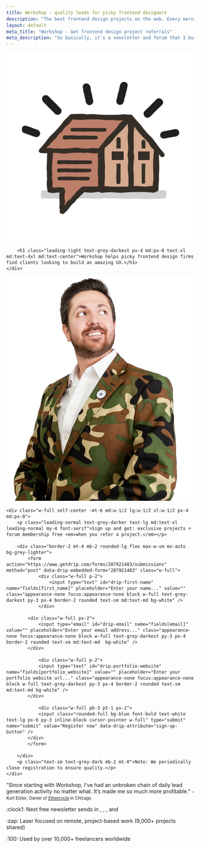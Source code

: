 ```yaml
---
title: Workshop - quality leads for picky frontend designers
description: "The best frontend design projects on the web. Every morning Robert finds the top 6 job posts for project-seeking website designers."
layout: default
meta_title: "Workshop - Get frontend design project referrals"
meta_description: "So basically, it's a newsletter and forum that I built one day when I was having trouble finding projects for my frontend design business. I wished there was a service that would send me the emails of all those clients looking for UX design on job boards. So I built it myself. ¯\_(ツ)_/¯"
---
```


<style>
.timer-font {
	display: inline;
	margin: 0;
	padding: 0;
}
</style>

<script>
function getNextDayOfWeek(date, dayOfWeek, hour) {
  var resultDate = new Date(date.getTime());
  resultDate.setDate(date.getDate() + (7 + dayOfWeek - date.getDay()) % 7);
  resultDate.setHours(hour,0,0,0);
 	return resultDate;
}

	var countDownDate = getNextDayOfWeek(new Date(),5,17);

	// Update the count down every 1 second
  var x = setInterval(function() {

  // Get todays date and time
  var now = new Date().getTime();

  // Find the distance between now an the count down date
  var distance = countDownDate - now;

  // Time calculations for days, hours, minutes and seconds
  var days = Math.floor(distance / (1000 * 60 * 60 * 24)).toString();
  var hours = Math.floor((distance % (1000 * 60 * 60 * 24)) / (1000 * 60 * 60)).toString();
  var minutes = Math.floor((distance % (1000 * 60 * 60)) / (1000 * 60)).toString();
  var seconds = Math.floor((distance % (1000 * 60)) / 1000).toString();

  // Display the result in the element with id="timer"
  document.getElementById("circle-days").innerHTML = days + " <div class='timer-font'>days</div>";
  document.getElementById("circle-hours").innerHTML = hours + " <div class='timer-font'>hrs</div>";
  document.getElementById("circle-minutes").innerHTML = minutes + " <div class='timer-font'>mins</div>";
  document.getElementById("circle-seconds").innerHTML = seconds + " <div class='timer-font'>secs</div>";

  // If the count down is finished, write some text 
  if (distance < 0) {
    clearInterval(x);
    document.getElementById("timer").innerHTML = "EXPIRED";
  }
}, 1000);
</script>



<div class="flex max-w-lg mx-auto">
	<div class="w-full block text-lg">
		<img src="/images/workshop-logo-new-shed.png" class="mt-1 mx-auto block max-w-full w-16 md:w-24">
		
		<h1 class="leading-tight text-grey-darkest px-4 md:px-0 text-xl md:text-4xl md:text-center">Workshop helps picky frontend design firms find clients looking to build an amazing UX.</h1>
	</div>
</div>
	
<div class="w-full max-w-lg mx-auto flex py-4">	
	<div class="w-1/2 pr-8 self-center hidden sm:hidden md:block lg:block xl:block">
		<img src="/images/kurt-full2.png" class="w-full">
	</div>

	<div class="w-full self-center -mt-6 md:w-1/2 lg:w-1/2 xl:w-1/2 px-4 md:px-0">
		<p class="leading-normal text-grey-darker text-lg md:text-xl leading-normal my-4 font-serif">Sign up and get: exclusive projects + forum membership free <em>when you refer a project.</em></p>
		
		<div class="border-2 mt-4 mb-2 rounded-lg flex max-w-sm mx-auto bg-grey-lighter">					
			<form action="https://www.getdrip.com/forms/287921483/submissions" method="post" data-drip-embedded-form="287921483" class="w-full">
				<div class="w-full p-2">
					<input type="text" id="drip-first-name" name="fields[first_name]" placeholder="Enter your name..." value="" class="appearance-none focus:appearance-none block w-full text-grey-darkest py-3 px-4 border-2 rounded text-sm md:text-md bg-white" />
				</div>

		    <div class="w-full px-2">
		    	<input type="email" id="drip-email" name="fields[email]" value="" placeholder="Enter your email address..." class="appearance-none focus:appearance-none block w-full text-grey-darkest py-3 px-4 border-2 rounded text-sm md:text-md  bg-white" />
		    </div>

				<div class="w-full p-2">
		    	<input type="text" id="drip-portfolio-website" name="fields[portfolio_website]" value="" placeholder="Enter your portfolio website url..." class="appearance-none focus:appearance-none block w-full text-grey-darkest py-3 px-4 border-2 rounded text-sm md:text-md bg-white" />
		    </div>

				<div class="w-full pb-3 pt-1 px-2">
		    	<input class="rounded-full bg-blue font-bold text-white text-lg px-6 py-3 inline-block cursor-pointer w-full" type="submit" name="submit" value="Register now" data-drip-attribute="sign-up-button" />
		  	</div>
			</form>

		</div>
		<p class="text-sm text-grey-dark mb-2 mt-0">Note: We periodically close registration to ensure quality.</p>
	</div>
</div>

<div class="max-w-lg mx-auto px-4 md:px-0">
	<p class="text-md md:text-2xl text-grey-darker font-serif leading-normal mt-2 mb-8 text-center">
	&ldquo;Since starting with Workshop, I’ve had an unbroken chain of daily lead generation activity no matter what. It’s made me so much more profitable." <span style="font-size: 80%">– Kurt Elster, Owner of <a href="http://ethercycle.com" class="text-grey-dark">Ethercycle</a> in Chicago</span>
	</p>
</div>

		
<div class="max-w-md text-xs md:text-lg text-center mx-auto mb-8 px-4 md:px-0">
	<p class="border-t py-2 text-grey-dark">:clock1: Next free newsletter sends in <span id="circle-days" class="circle-time"></span>, <span id="circle-hours" class="circle-time"></span>, <span id="circle-minutes" class="circle-time"></span>, and <span id="circle-seconds" class="circle-time"></span><span id="timer"></span></p>
	<p class="border-t py-2 text-grey-dark">:zap: Laser focused on remote, project-based work (9,000+ projects shared)</p>
	<p class="border-t py-2 text-grey-dark">:100: Used by over 10,000+ freelancers worldwide</p>
</div>


	